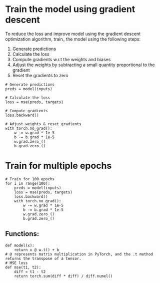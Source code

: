 # Train the model using gradient descent
To reduce the loss and improve model using the gradient descent optimization algorithm, train_ the model using the following steps:

1. Generate predictions
2. Calculate the loss
3. Compute gradients w.r.t the weights and biases
4. Adjust the weights by subtracting a small quantity proportional to the gradient
5. Reset the gradients to zero

```
# Generate predictions
preds = model(inputs)

# Calculate the loss
loss = mse(preds, targets)

# Compute gradients
loss.backward()

# Adjust weights & reset gradients
with torch.no_grad():
    w -= w.grad * 1e-5
    b -= b.grad * 1e-5
    w.grad.zero_()
    b.grad.zero_()

```

# Train for multiple epochs
```
# Train for 100 epochs
for i in range(100):
    preds = model(inputs)
    loss = mse(preds, targets)
    loss.backward()
    with torch.no_grad():
        w -= w.grad * 1e-5
        b -= b.grad * 1e-5
        w.grad.zero_()
        b.grad.zero_()
```

## Functions: 
```
def model(x):
    return x @ w.t() + b
# @ represents matrix multiplication in PyTorch, and the .t method returns the transpose of a tensor.
# MSE loss
def mse(t1, t2):
    diff = t1 - t2
    return torch.sum(diff * diff) / diff.numel()

```


